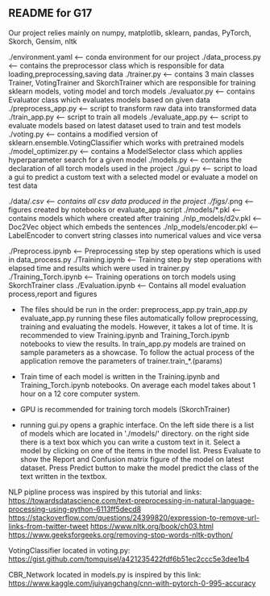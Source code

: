 README for G17
----------------

Our project relies mainly on numpy, matplotlib, sklearn, pandas, PyTorch, Skorch, Gensim, nltk

./environment.yaml	<-- conda environment for our project
./data_process.py	<-- contains the preprocessor class which is responsible for data loading,preprocessing,saving data
./trainer.py		<-- contains 3 main classes Trainer, VotingTrainer and SkorchTrainer which are responsible for training
			    sklearn models, voting model and torch models
./evaluator.py		<-- contains Evaluator class which evaluates models based on given data
./preprocess_app.py	<-- script to transform raw data into transformed data
./train_app.py		<-- script to train all models
./evaluate_app.py	<-- script to evaluate models based on latest dataset used to train and test models
./voting.py		<-- contains a modified version of sklearn.ensemble.VotingClassifier which works with pretrained models
./model_optimizer.py	<-- contains a ModelSelector class which applies hyperparameter search for a given model
./models.py		<-- contains the declaration of all torch models used in the project
./gui.py		<-- script to load a gui to predict a custom text with a selected model or evaluate a model on test data

./data/*.csv		<-- contains all csv data produced in the project
./figs/*.png		<-- figures created by notebooks or evaluate_app script
./models/*.pkl		<-- contains models which where created after training
./nlp_models/d2v.pkl	<-- Doc2Vec object which embeds the sentences
./nlp_models/encoder.pkl	<-- LabelEncoder to convert string classes into numerical values and vice versa

./Preprocess.ipynb	<-- Preprocessing step by step operations which is used in data_process.py
./Training.ipynb	<-- Training step by step operations with elapsed time and results which were used in trainer.py
./Training_Torch.ipynb	<-- Training operations on torch models using SkorchTrainer class
./Evaluation.ipynb	<-- Contains all model evaluation process,report and figures 


* The files should be run in the order:
	preprocess_app.py
	train_app.py
	evaluate_app.py
running these files automatically follow preprocessing, training and evaluating the models. However, it takes a lot of time. It is recommended to view Training.ipynb and Training_Torch.ipynb notebooks to view the results. In train_app.py models are trained on
sample parameters as a showcase. To follow the actual process of the application remove the parameters of trainer.train_*.(params)

* Train time of each model is written in the Training.ipynb and Training_Torch.ipynb notebooks. On average each model takes about 1 hour on a 12 core computer system.
* GPU is recommended for training torch models (SkorchTrainer)
* running gui.py opens a graphic interface. On the left side there is a list of models which are located in './models/' directory. on the right side there is a text box which you can write a custom text in it. Select a model by clicking on one of the items in the model list. Press Evaluate to show the Report and Confusion matrix figure of the model on latest dataset. Press Predict button to make the model predict the class of the text written in the textbox.


NLP pipline process was inspired by this tutorial and links:
https://towardsdatascience.com/text-preprocessing-in-natural-language-processing-using-python-6113ff5decd8
https://stackoverflow.com/questions/24399820/expression-to-remove-url-links-from-twitter-tweet
https://www.nltk.org/book/ch03.html
https://www.geeksforgeeks.org/removing-stop-words-nltk-python/

VotingClassifier located in voting.py:
https://gist.github.com/tomquisel/a421235422fdf6b51ec2ccc5e3dee1b4

CBR_Network located in models.py is inspired by this link:
https://www.kaggle.com/juiyangchang/cnn-with-pytorch-0-995-accuracy